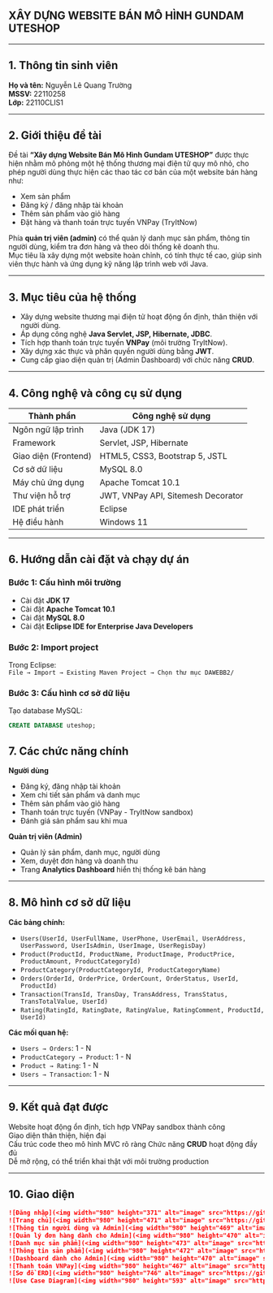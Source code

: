 ## XÂY DỰNG WEBSITE BÁN MÔ HÌNH GUNDAM UTESHOP

---

## 1. Thông tin sinh viên  
**Họ và tên:** Nguyễn Lê Quang Trường  
**MSSV:** 22110258  
**Lớp:** 22110CLIS1  

---

## 2. Giới thiệu đề tài  

Đề tài **“Xây dựng Website Bán Mô Hình Gundam UTESHOP”** được thực hiện nhằm mô phỏng một hệ thống thương mại điện tử quy mô nhỏ, cho phép người dùng thực hiện các thao tác cơ bản của một website bán hàng như:  
- Xem sản phẩm  
- Đăng ký / đăng nhập tài khoản  
- Thêm sản phẩm vào giỏ hàng  
- Đặt hàng và thanh toán trực tuyến VNPay (TryItNow)

Phía **quản trị viên (admin)** có thể quản lý danh mục sản phẩm, thông tin người dùng, kiểm tra đơn hàng và theo dõi thống kê doanh thu.  
Mục tiêu là xây dựng một website hoàn chỉnh, có tính thực tế cao, giúp sinh viên thực hành và ứng dụng kỹ năng lập trình web với Java.

---

## 3. Mục tiêu của hệ thống  

- Xây dựng website thương mại điện tử hoạt động ổn định, thân thiện với người dùng.  
- Áp dụng công nghệ **Java Servlet, JSP, Hibernate, JDBC**.  
- Tích hợp thanh toán trực tuyến **VNPay** (môi trường TryItNow).  
- Xây dựng xác thực và phân quyền người dùng bằng **JWT**.  
- Cung cấp giao diện quản trị (Admin Dashboard) với chức năng **CRUD**.

---

## 4. Công nghệ và công cụ sử dụng  

| Thành phần                | Công nghệ sử dụng                     |
|---------------------------|--------------------------------------|
| Ngôn ngữ lập trình        | Java (JDK 17)                        |
| Framework                 | Servlet, JSP, Hibernate              |
| Giao diện (Frontend)      | HTML5, CSS3, Bootstrap 5, JSTL       |
| Cơ sở dữ liệu             | MySQL 8.0                            |
| Máy chủ ứng dụng          | Apache Tomcat 10.1                   |
| Thư viện hỗ trợ           | JWT, VNPay API, Sitemesh Decorator   |
| IDE phát triển            | Eclipse                              |
| Hệ điều hành              | Windows 11                           |

---



## 6. Hướng dẫn cài đặt và chạy dự án  

### **Bước 1: Cấu hình môi trường**  
- Cài đặt **JDK 17**  
- Cài đặt **Apache Tomcat 10.1**  
- Cài đặt **MySQL 8.0**  
- Cài đặt **Eclipse IDE for Enterprise Java Developers**

### **Bước 2: Import project**  
Trong Eclipse:  
`File → Import → Existing Maven Project → Chọn thư mục DAWEBB2/`

### **Bước 3: Cấu hình cơ sở dữ liệu**  
Tạo database MySQL:  
```sql
CREATE DATABASE uteshop;

```

## **7. Các chức năng chính**
 **Người dùng**
+ Đăng ký, đăng nhập tài khoản  
+ Xem chi tiết sản phẩm và danh mục  
+ Thêm sản phẩm vào giỏ hàng  
+ Thanh toán trực tuyến (VNPay - TryItNow sandbox)  
+ Đánh giá sản phẩm sau khi mua  

**Quản trị viên (Admin)**
+ Quản lý sản phẩm, danh mục, người dùng  
+ Xem, duyệt đơn hàng và doanh thu  
+ Trang **Analytics Dashboard** hiển thị thống kê bán hàng  

---

## **8. Mô hình cơ sở dữ liệu**

**Các bảng chính:**
- `Users(UserId, UserFullName, UserPhone, UserEmail, UserAddress, UserPassword, UserIsAdmin, UserImage, UserRegisDay)`
- `Product(ProductId, ProductName, ProductImage, ProductPrice, ProductAmount, ProductCategoryId)`
- `ProductCategory(ProductCategoryId, ProductCategoryName)`
- `Orders(OrderId, OrderPrice, OrderCount, OrderStatus, UserId, ProductId)`
- `Transaction(TransId, TransDay, TransAddress, TransStatus, TransTotalValue, UserId)`
- `Rating(RatingId, RatingDate, RatingValue, RatingComment, ProductId, UserId)`

**Các mối quan hệ:**
- `Users → Orders`: 1 - N  
- `ProductCategory → Product`: 1 - N  
- `Product → Rating`: 1 - N  
- `Users → Transaction`: 1 - N  

---

## **9. Kết quả đạt được**

Website hoạt động ổn định, tích hợp VNPay sandbox thành công  
Giao diện thân thiện, hiện đại  
Cấu trúc code theo mô hình MVC rõ ràng
Chức năng **CRUD** hoạt động đầy đủ  
Dễ mở rộng, có thể triển khai thật với môi trường production  

---

## **10. Giao diện**

```markdown
![Đăng nhập](<img width="980" height="371" alt="image" src="https://github.com/user-attachments/assets/42196602-0d33-45f5-ade5-b217dc4f9f81" />)
![Trang chủ](<img width="980" height="471" alt="image" src="https://github.com/user-attachments/assets/471472e7-7c38-4054-a3ff-038a3476c85c" />)
![Thông tin người dùng và Admin](<img width="980" height="469" alt="image" src="https://github.com/user-attachments/assets/5effb6bf-ad32-4c53-9c15-fed39ec7c80e" />)
![Quản lý đơn hàng dành cho Admin](<img width="980" height="470" alt="image" src="https://github.com/user-attachments/assets/4d9abb68-bf8c-4e14-883f-f9f3dc85e6ce" />)
![Danh mục sản phẩm](<img width="980" height="473" alt="image" src="https://github.com/user-attachments/assets/d655f23f-0304-46d2-a929-9a745b37d6c2" />)
![Thông tin sản phẩm](<img width="980" height="472" alt="image" src="https://github.com/user-attachments/assets/7e8a7689-4285-45f3-a5c4-cf94dec40371" />)
![Dashboard dành cho Admin](<img width="980" height="470" alt="image" src="https://github.com/user-attachments/assets/69473738-038a-4618-991d-470bbac2ba59" />)
![Thanh toán VNPay](<img width="980" height="467" alt="image" src="https://github.com/user-attachments/assets/3939a663-9a02-4236-97ad-3289451cdfe4" />)
![Sơ đồ ERD](<img width="980" height="746" alt="image" src="https://github.com/user-attachments/assets/93f8b612-fe41-4f8c-baa1-1080ccd6339b" />)
![Use Case Diagram](<img width="980" height="593" alt="image" src="https://github.com/user-attachments/assets/4d51be8f-35d6-4e10-b379-cf611a618b89" />)

